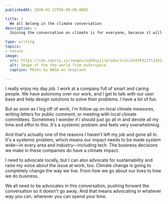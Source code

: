 ```yaml
---
publishedAt: 2020-02-23T08:00:00.000Z

title: >
  We all belong in the climate conversation
description: >
  Joining the conversation on climate is for everyone, because it will impact all of us.

type: writing
topics:
- nature
image:
  src: https://cdn.sanity.io/images/xq50spjj/production/a34f0322f1154173740616b89ec382e5beeeca56-4256x2832.jpg
  alt: Image of the the world from outerspace.
  caption: Photo by NASA on Unsplash
  
---
```


I really enjoy my day job. I work at a company full of smart and caring people. We have autonomy over our work, and I get to talk with our user base and help design solutions to solve their problems. I have a lot of fun.  
  
But as soon as I log off of work, I'm follow up on local climate measures, writing letters for public comment, or meeting with local climate committees. Sometimes I wonder if i should just go all in and devote all my time and effor to this. It's a systemic problem and feels very overwhelming.  
  
And that's actually one of the reasons I haven't left my job and gone all in. It's a systemic problem, which means our impact needs to be made system wide—in every area and industry—including tech. The business decisions we make in these companies do have a climate impact.   
  
I need to advocate locally, but I can also advocate for sustainability and raise my voice about the issue at work, too. Climate change is going to completely change the way we live. From how we go about our lives to how we do business.

We all need to be advocates in this conversation, pushing forward the conversation so it doesn't go away. And that means advocating in whatever way you can, wherever you can spend your time.